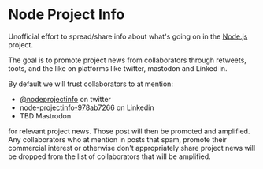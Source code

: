 # Node Project Info

Unofficial effort to spread/share info about what's going on in the 
[Node.js](https://github.com/nodejs/node) project.

The goal is to promote project news from collaborators through retweets, toots,
and the like on platforms like twitter, mastodon and Linked in.

By default we will trust collaborators to at mention:
* [@nodeprojectinfo](https://twitter.com/nodeprojectinfo) on twitter
* [node-projectinfo-978ab7266](https://www.linkedin.com/in/node-projectinfo-978ab7266) on Linkedin
* TBD Mastrodon

for relevant project news. Those post will then be promoted and amplified. Any collaborators
who at mention in posts that spam, promote their commercial interest or otherwise don't appropriately
share project news will be dropped from the list of collaborators that will be amplified.
